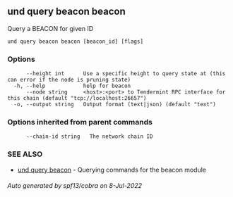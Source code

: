 ## und query beacon beacon

Query a BEACON for given ID

```
und query beacon beacon [beacon_id] [flags]
```

### Options

```
      --height int      Use a specific height to query state at (this can error if the node is pruning state)
  -h, --help            help for beacon
      --node string     <host>:<port> to Tendermint RPC interface for this chain (default "tcp://localhost:26657")
  -o, --output string   Output format (text|json) (default "text")
```

### Options inherited from parent commands

```
      --chain-id string   The network chain ID
```

### SEE ALSO

* [und query beacon](und_query_beacon.md)	 - Querying commands for the beacon module

###### Auto generated by spf13/cobra on 8-Jul-2022
